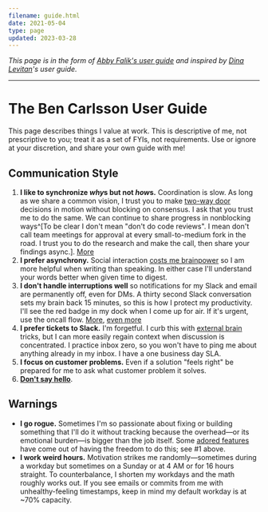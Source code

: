 ```yaml
---
filename: guide.html
date: 2021-05-04
type: page
updated: 2023-03-28
---
```


_This page is in the form of [Abby Falik's user
guide](https://www.linkedin.com/pulse/leaders-need-user-manuals-what-i-learned-writing-mine-abby-falik/)
and inspired by [Dina Levitan](http://dinalevitan.com/)'s user guide._

---

# The Ben Carlsson User Guide

This page describes things I value at work. This is descriptive of me, not
prescriptive to you; treat it as a set of FYIs, not requirements. Use or ignore
at your discretion, and share your own guide with me!

## Communication Style

<!-- Commenting because I like this idea, but it just doesn't belong here. Maybe somewhere else.
1. **Succinct**: The more people expected to read what I'm writing, the higher the
   cost/benefit of spending time honing it. For widespread pieces, 90% of my
   time is editing. [More](http://www.paulgraham.com/simply.html), [even
   more](http://www.paulgraham.com/useful.html)
-->

1. **I like to synchronize *why*s but not *how*s.** Coordination is slow. As long as we share a
   common vision, I trust you to make [two-way door](https://shit.management/one-way-and-two-way-door-decisions/) decisions in motion without blocking on consensus. I ask that you trust me to do the same. We can continue to share progress in
   nonblocking
   ways^[To be clear I don't mean "don't do code reviews". I mean don't call team
   meetings for approval at every small-to-medium fork in the road. I trust you
   to do the research and make the call, then share your findings async.].
   [More](https://communitywiki.org/wiki/DoOcracy)
2. **I prefer asynchrony.** Social interaction [costs me
   brainpower](autism.html#masking) so I am more helpful
   when writing than speaking. In either case I'll understand your words
   better when given
   time to digest.
3. **I don't handle interruptions well** so notifications for my Slack and email are
   permanently off, even for DMs. A thirty second Slack conversation sets my brain back 15
   minutes, so this is how I protect my productivity.
   I'll see the red badge in my dock
   when I come up for air. If it's urgent, use the oncall flow.
   [More](img/guide-programmerinterrupted.png), [even more](http://www.paulgraham.com/makersschedule.html)
4. **I prefer tickets to Slack.** I'm forgetful. I curb this with [external
   brain](<https://en.wikipedia.org/wiki/External_memory_(psychology)>) tricks,
   but I can more easily regain context when discussion is concentrated. I practice inbox zero, so you won't have to ping me
   about anything already in my inbox. I have a one business day SLA.
6. **I focus on customer problems.** Even if a solution "feels right" be prepared for me to
   ask what customer problem it solves.
7. **[Don't say hello](https://nohello.net/)**.

## Warnings

- **I go rogue.** Sometimes I'm so passionate about fixing or building something
  that I'll do it without tracking because the overhead—or its emotional
  burden—is bigger than the job itself. Some [adored
  features](https://twitter.com/search?q=https%3A%2F%2Ftwitter.com%2Fglcls%2Fstatus%2F720689621466619904&src=typed_query)
  have come out of having the freedom to do this; see #1 above.
- **I work weird hours.** Motivation strikes me randomly—sometimes during a
  workday but sometimes on a Sunday or at 4 AM or for 16 hours straight. To
  counterbalance, I shorten my workdays and the math roughly works out. If
  you see emails or commits from me with unhealthy-feeling timestamps, keep in
  mind my default workday is at ~70% capacity.
